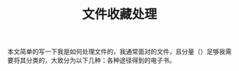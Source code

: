 ﻿---
title: 文件收藏处理
category: [技术]
layout: post
---

本文简单的写一下我是如何处理文件的，我通常面对的文件，且分量（）足够我需要将其分类的，大致分为以下几种：各种途径得到的电子书。